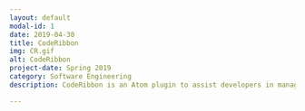 ```yaml
---
layout: default
modal-id: 1
date: 2019-04-30
title: CodeRibbon
img: CR.gif
alt: CodeRibbon
project-date: Spring 2019
category: Software Engineering
description: CodeRibbon is an Atom plugin to assist developers in managing and navigating open code documents. It does so by providing a configurable grid of code documents that can move left/right on a ribbon.

---
```

